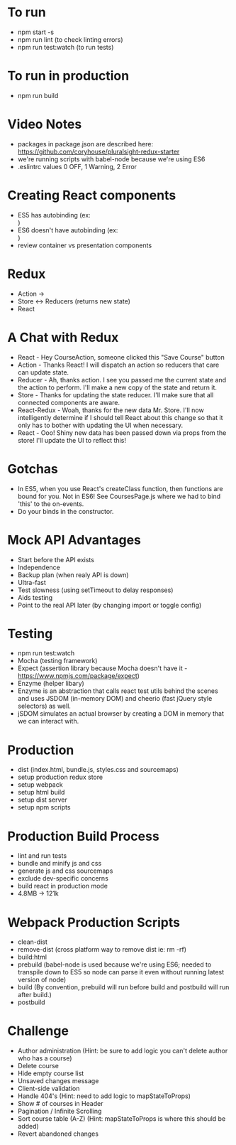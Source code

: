 # To run
- npm start -s
- npm run lint (to check linting errors)
- npm run test:watch (to run tests)

# To run in production
- npm run build

# Video Notes
- packages in package.json are described here: https://github.com/coryhouse/pluralsight-redux-starter
- we're running scripts with babel-node because we're using ES6
- .eslintrc values 0 OFF, 1 Warning, 2 Error

# Creating React components
- ES5 has autobinding (ex: <div onclick={this.handleClick}></div> )
- ES6 doesn't have autobinding (ex: <div onclick={this.handleClick.bind(this)}></div> )
- review container vs presentation components

# Redux
- Action ->
- Store <-> Reducers (returns new state)
- React

# A Chat with Redux
- React - Hey CourseAction, someone clicked this "Save Course" button
- Action - Thanks React! I will dispatch an action so reducers that care can update state.
- Reducer - Ah, thanks action. I see you passed me the current state and the action to perform. I'll make a new copy of the state and return it.
- Store - Thanks for updating the state reducer. I'll make sure that all connected components are aware.
- React-Redux - Woah, thanks for the new data Mr. Store. I'll now intelligently determine if I should tell React about this change so that it only has to bother with updating the UI when necessary.
- React - Ooo! Shiny new data has been passed down via props from the store! I'll update the UI to reflect this!

# Gotchas
- In ES5, when you use React's createClass function, then functions are bound for you. Not in ES6! See CoursesPage.js where we had to bind 'this' to the on-events.
- Do your binds in the constructor.

# Mock API Advantages
- Start before the API exists
- Independence
- Backup plan (when realy API is down)
- Ultra-fast
- Test slowness (using setTimeout to delay responses)
- Aids testing
- Point to the real API later (by changing import or toggle config)

# Testing
- npm run test:watch
- Mocha (testing framework)
- Expect (assertion library because Mocha doesn't have it - https://www.npmjs.com/package/expect)
- Enzyme (helper libary)
- Enzyme is an abstraction that calls react test utils behind the scenes and uses JSDOM (in-memory DOM) and cheerio (fast jQuery style selectors) as well.
- jSDOM simulates an actual browser by creating a DOM in memory that we can interact with.

# Production
- dist (index.html, bundle.js, styles.css and sourcemaps)
- setup production redux store
- setup webpack
- setup html build
- setup dist server
- setup npm scripts

# Production Build Process
- lint and run tests
- bundle and minify js and css
- generate js and css sourcemaps
- exclude dev-specific concerns
- build react in production mode
- 4.8MB -> 121k

# Webpack Production Scripts
- clean-dist
- remove-dist (cross platform way to remove dist ie: rm -rf)
- build:html
- prebuild (babel-node is used because we're using ES6; needed to transpile down to ES5 so node can parse it even without running latest version of node)
- build (By convention, prebuild will run before build and postbuild will run after build.)
- postbuild

# Challenge
- Author administration (Hint: be sure to add logic you can't delete author who has a course)
- Delete course
- Hide empty course list
- Unsaved changes message
- Client-side validation
- Handle 404's (Hint: need to add logic to mapStateToProps)
- Show # of courses in Header
- Pagination / Infinite Scrolling
- Sort course table (A-Z) (Hint: mapStateToProps is where this should be added)
- Revert abandoned changes
